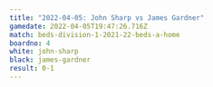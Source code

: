 ```yaml
---
title: "2022-04-05: John Sharp vs James Gardner"
gamedate: 2022-04-05T19:47:26.716Z
match: beds-division-1-2021-22-beds-a-home
boardno: 4
white: john-sharp
black: james-gardner
result: 0-1
---
```

